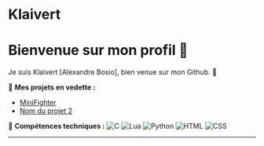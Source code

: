 # Klaivert

# Bienvenue sur mon profil 👋

Je suis Klaivert [Alexandre Bosio], bien venue sur mon Github. 🚀

🌟 **Mes projets en vedette :**
- [MiniFighter]([lien_du_projet](https://github.com/klaivertt/MiniFighter))
- [Nom du projet 2](lien_du_projet)

🔧 **Compétences techniques :**
![C](https://img.shields.io/badge/C-%2300599C.svg?style=for-the-badge&logo=c&logoColor=white)
![Lua](https://img.shields.io/badge/Lua-%232C2D72.svg?style=for-the-badge&logo=lua&logoColor=white)
![Python](https://img.shields.io/badge/Python-%233776AB.svg?style=for-the-badge&logo=python&logoColor=white)
![HTML](https://img.shields.io/badge/HTML-%23E34F26.svg?style=for-the-badge&logo=html5&logoColor=white)
![CSS](https://img.shields.io/badge/CSS-%231572B6.svg?style=for-the-badge&logo=css3&logoColor=white)

---
